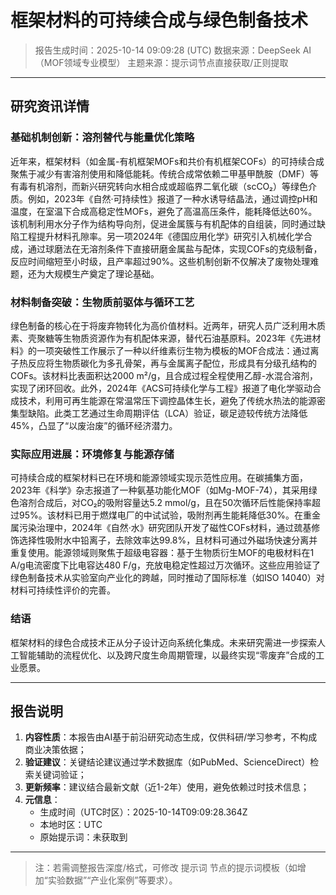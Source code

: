 # 框架材料的可持续合成与绿色制备技术

> 报告生成时间：2025-10-14 09:09:28 (UTC)
> 数据来源：DeepSeek AI（MOF领域专业模型）
> 主题来源：提示词节点直接获取/正则提取

---

## 研究资讯详情
### 基础机制创新：溶剂替代与能量优化策略

近年来，框架材料（如金属-有机框架MOFs和共价有机框架COFs）的可持续合成聚焦于减少有害溶剂使用和降低能耗。传统合成常依赖二甲基甲酰胺（DMF）等有毒有机溶剂，而新兴研究转向水相合成或超临界二氧化碳（scCO₂）等绿色介质。例如，2023年《自然·可持续性》报道了一种水诱导结晶法，通过调控pH和温度，在室温下合成高稳定性MOFs，避免了高温高压条件，能耗降低达60%。该机制利用水分子作为结构导向剂，促进金属簇与有机配体的自组装，同时通过缺陷工程提升材料孔隙率。另一项2024年《德国应用化学》研究引入机械化学合成，通过球磨法在无溶剂条件下直接研磨金属盐与配体，实现COFs的克级制备，反应时间缩短至小时级，且产率超过90%。这些机制创新不仅解决了废物处理难题，还为大规模生产奠定了理论基础。

### 材料制备突破：生物质前驱体与循环工艺

绿色制备的核心在于将废弃物转化为高价值材料。近两年，研究人员广泛利用木质素、壳聚糖等生物质资源作为有机配体来源，替代石油基原料。2023年《先进材料》的一项突破性工作展示了一种以纤维素衍生物为模板的MOF合成法：通过离子热反应将生物质碳化为多孔骨架，再与金属离子配位，形成具有分级孔结构的COFs。该材料比表面积达2000 m²/g，且合成过程全程使用乙醇-水混合溶剂，实现了闭环回收。此外，2024年《ACS可持续化学与工程》报道了电化学驱动合成技术，利用可再生能源在常温常压下调控晶体生长，避免了传统水热法的能源密集型缺陷。此类工艺通过生命周期评估（LCA）验证，碳足迹较传统方法降低45%，凸显了“以废治废”的循环经济潜力。

### 实际应用进展：环境修复与能源存储

可持续合成的框架材料已在环境和能源领域实现示范性应用。在碳捕集方面，2023年《科学》杂志报道了一种氨基功能化MOF（如Mg-MOF-74），其采用绿色溶剂合成后，对CO₂的吸附容量达5.2 mmol/g，且在50次循环后性能保持率超过95%。该材料已用于燃煤电厂的中试试验，吸附剂再生能耗降低30%。在重金属污染治理中，2024年《自然·水》研究团队开发了磁性COFs材料，通过巯基修饰选择性吸附水中铅离子，去除效率达99.8%，且材料可通过外磁场快速分离并重复使用。能源领域则聚焦于超级电容器：基于生物质衍生MOF的电极材料在1 A/g电流密度下比电容达480 F/g，充放电稳定性超过万次循环。这些应用验证了绿色制备技术从实验室向产业化的跨越，同时推动了国际标准（如ISO 14040）对材料可持续性评价的完善。

### 结语
框架材料的绿色合成技术正从分子设计迈向系统化集成。未来研究需进一步探索人工智能辅助的流程优化、以及跨尺度生命周期管理，以最终实现“零废弃”合成的工业愿景。

---

## 报告说明
1. **内容性质**：本报告由AI基于前沿研究动态生成，仅供科研/学习参考，不构成商业决策依据；
2. **验证建议**：关键结论建议通过学术数据库（如PubMed、ScienceDirect）检索关键词验证；
3. **更新频率**：建议结合最新文献（近1-2年）使用，避免依赖过时技术信息；
4. **元信息**：
   - 生成时间（UTC时区）：2025-10-14T09:09:28.364Z
   - 本地时区：UTC
   - 原始提示词：未获取到

---

> 注：若需调整报告深度/格式，可修改 提示词 节点的提示词模板（如增加“实验数据”“产业化案例”等要求）。